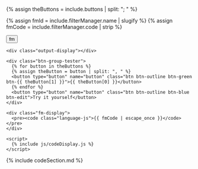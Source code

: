 {% assign theButtons = include.buttons | split: "; " %}

{% assign fmId = include.filterManager.name | slugify %}
{% assign fmCode = include.filterManager.code | strip %}

<div class="code-container" markdown="1">
  <div class="code-example" id="{{ include.content.name | slugify }}">
    <button class="btn-fm btn-purple btn-outline">fm</button>

    <div class="output-display"></div>

    <div class="btn-group-tester">
      {% for button in theButtons %}
      {% assign theButton = button | split: ", " %}
      <button type="button" name="button" class="btn btn-outline btn-green btn-{{ theButton[1] }}">{{ theButton[0] }}</button>
      {% endfor %}
      <button type="button" name="button" class="btn btn-outline btn-blue btn-edit">Try it yourself</button>
    </div>

    <div class="fm-display">
      <pre><code class="language-js">{{ fmCode | escape_once }}</code></pre>
    </div>

    <script>
      {% include js/codeDisplay.js %}
    </script>
  </div>
  {% include codeSection.md %}
</div>
